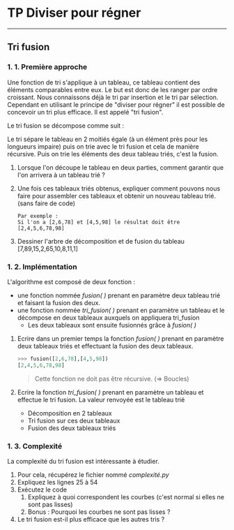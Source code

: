 # TP Diviser pour régner

------

## Tri fusion

### 1. 1. Première approche

Une fonction de tri s'applique à un tableau, ce tableau contient des éléments comparables entre eux. Le but est donc de les ranger par ordre croissant. Nous connaissons déjà le tri par insertion et le tri par sélection. Cependant en utilisant le principe de "diviser pour régner" il est possible de concevoir un tri plus efficace. Il est appelé "tri fusion".

Le tri fusion se décompose comme suit :

Le tri sépare le tableau en 2 moitiés égale (à un élément près pour les longueurs impaire) puis on trie avec le tri fusion et cela de manière récursive. Puis on trie les éléments des deux tableau triés, c'est la fusion.

1. Lorsque l'on découpe le tableau en deux parties, comment garantir que l'on arrivera à un tableau trié ?

2. Une fois ces tableaux triés obtenus, expliquer comment pouvons nous faire pour assembler ces tableaux et obtenir un nouveau tableau trié. (sans faire de code)

   ```
   Par exemple :
   Si l'on a [2,6,78] et [4,5,98] le résultat doit être [2,4,5,6,78,98]
   ```

3. Dessiner l'arbre de décomposition et de fusion du tableau [7,89,15,2,65,10,8,11,1]

### 1. 2. Implémentation

L'algorithme est composé de deux fonction :

- une fonction nommée *fusion( )* prenant en paramètre deux tableau trié et faisant la fusion des deux.
- une fonction nommée *tri_fusion( )* prenant en paramètre un tableau et le décompose en deux tableaux auxquels on appliquera tri_fusion
  - Les deux tableaux sont ensuite fusionnés grâce à *fusion( )* 

1. Ecrire dans un premier temps la fonction *fusion( )* prenant en paramètre deux tableaux triés et effectuant la fusion des deux tableaux.

   ```python
   >>> fusion([2,6,78],[4,5,98])
   [2,4,5,6,78,98]
   ```

   > Cette fonction ne doit pas être récursive. (=> Boucles)

2. Ecrire la fonction *tri_fusion( )* prenant en paramètre un tableau et effectue le tri fusion. La valeur renvoyée est le tableau trié
   - Décomposition en 2 tableaux
   - Tri fusion sur ces deux tableaux
   - Fusion des deux tableaux triés

### 1. 3. Complexité 

La complexité du tri fusion est intéressante à étudier. 

1. Pour cela, récupérez le fichier nommé *complexité.py* 
2. Expliquez les lignes 25 à 54
3. Exécutez le code
   1. Expliquez à quoi correspondent les courbes (c'est normal si elles ne sont pas lisses)
   2. Bonus : Pourquoi les courbes ne sont pas lisses ? 
4. Le tri fusion est-il plus efficace que les autres tris ? 

